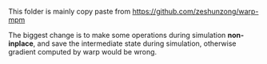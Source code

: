 This folder is mainly copy paste from  https://github.com/zeshunzong/warp-mpm

The biggest change is to make some operations during simulation **non-inplace**, and save the intermediate state during simulation, otherwise gradient computed by warp would be wrong. 

